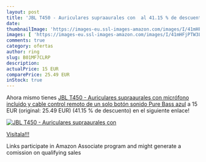 ```yaml
---
layout: post
title: 'JBL T450 - Auriculares supraaurales con  al 41.15 % de descuento'
date: 
thumbnailImage: 'https://images-eu.ssl-images-amazon.com/images/I/41mHFjPTW3L._SL200_.jpg'
images: [ 'https://images-eu.ssl-images-amazon.com/images/I/41mHFjPTW3L._SL200_.jpg' ]
comments: true
category: ofertas
author: ring
slug: B01MF7CLRP
description:
actualPrice: 15 EUR
comparePrice: 25.49 EUR
inStock: true
---
```


Ahora mismo tienes [JBL T450 - Auriculares supraaurales con micrófono incluido y cable  control remoto de un solo botón  sonido Pure Bass  azul](https://www.amazon.es/dp/B01MF7CLRP/?tag=tolees-21) a 15 EUR (original: 25.49 EUR) (41.15 %  de descuento) en el siguiente enlace!

[![JBL T450 - Auriculares supraaurales con ](https://images-eu.ssl-images-amazon.com/images/I/41mHFjPTW3L._SL200_.jpg)](https://www.amazon.es/dp/B01MF7CLRP/?tag=tolees-21)

[Visítala!!!](https://www.amazon.es/dp/B01MF7CLRP/?tag=tolees-21)

Links participate in Amazon Associate program and might generate a comission on qualifying sales
